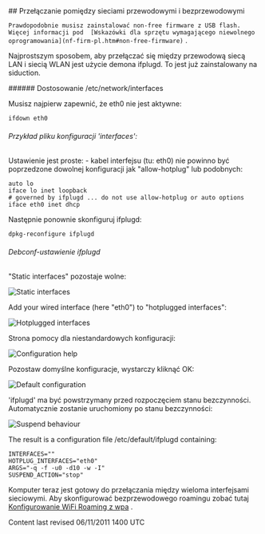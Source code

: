 <div id="main-page"></div>
<div class="divider" id="hotswitch"></div>
## Przełączanie pomiędzy sieciami przewodowymi i bezprzewodowymi 

`Prawdopodobnie musisz zainstalować non-free firmware z USB flash. Więcej informacji pod  [Wskazówki dla sprzętu wymagającego niewolnego oprogramowania](nf-firm-pl.htm#non-free-firmware)` .

Najprostszym sposobem, aby przełączać się między przewodową siecą LAN i siecią WLAN jest użycie demona ifplugd. To jest już zainstalowany na siduction.

<div class="divider" id="interfaces"></div>
###### Dostosowanie /etc/network/interfaces

Musisz najpierw zapewnić, że eth0 nie jest aktywne:

~~~  
ifdown eth0  
~~~

###### Przykład pliku konfiguracji 'interfaces':

Ustawienie jest proste: - kabel interfejsu (tu: eth0) nie powinno być poprzedzone dowolnej konfiguracji jak "allow-hotplug" lub podobnych:

~~~  
auto lo  
iface lo inet loopback  
# governed by ifplugd ... do not use allow-hotplug or auto options  
iface eth0 inet dhcp  
~~~

Następnie ponownie skonfiguruj ifplugd:

~~~  
dpkg-reconfigure ifplugd  
~~~

###### Debconf-ustawienie ifplugd

"Static interfaces" pozostaje wolne:

![Static interfaces](../images-common/images-hotplug/ifplugd1.png "Static interfaces") 

Add your wired interface (here "eth0") to "hotplugged interfaces":

![Hotplugged interfaces](../images-common/images-hotplug/ifplugd2.png "Hotplugged interfaces") 

Strona pomocy dla niestandardowych konfiguracji:

![Configuration help](../images-common/images-hotplug/ifplugd3.png "Configuration help") 

Pozostaw domyślne konfiguracje, wystarczy kliknąć OK:

![Default configuration](../images-common/images-hotplug/ifplugd4.png "Default configuraton") 

'ifplugd' ma być powstrzymany przed rozpoczęciem stanu bezczynności. Automatycznie zostanie uruchomiony po stanu bezczynności:

![Suspend behaviour](../images-common/images-hotplug/ifplugd5.png "Suspend behaviour") 

The result is a configuration file /etc/default/ifplugd containing:

~~~  
INTERFACES=""  
HOTPLUG_INTERFACES="eth0"  
ARGS="-q -f -u0 -d10 -w -I"  
SUSPEND_ACTION="stop"  
~~~

Komputer teraz jest gotowy do przełączania między wieloma interfejsami sieciowymi. Aby skonfigurować bezprzewodowego roamingu zobać tutaj  [Konfigurowanie WiFi Roaming z wpa](inet-setup-pl.htm) .

<div id="rev">Content last revised 06/11/2011 1400 UTC</div>
